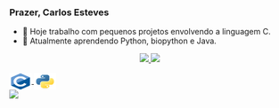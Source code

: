### Prazer, Carlos Esteves  


- 🔭 Hoje trabalho com pequenos projetos envolvendo a linguagem C.
- 🌱 Atualmente aprendendo Python, biopython e Java.

<div align="center">
  <a href="https://github.com/10CarlosEsteves">
<img height="180em" src="https://github-readme-stats.vercel.app/api?username=10CarlosEsteves&show_icons=true&theme=synthwave&include_all_commits=true&count_private=true"/>
<img height="180em" src="https://github-readme-stats.vercel.app/api/top-langs/?username=10CarlosEsteves&layout=compact&langs_count=7&theme=synthwave"/>
</div>

    
<div style="display: inline_block"><br>
    
  <img align="center" alt="Rafa-Python" height="30" width="40" src="https://raw.githubusercontent.com/devicons/devicon/master/icons/c/c-original.svg">
  <img align="center" alt="Rafa-Python" height="30" width="40" src="https://raw.githubusercontent.com/devicons/devicon/master/icons/python/python-original.svg">
 
</div>
    
<div> 
  <a href = "mailto:henrimirandaesteves@gmail.com"><img src="https://img.shields.io/badge/Gmail-D14836?style=for-the-badge&logo=gmail&logoColor=white" target="_blank"></a>
</div>
